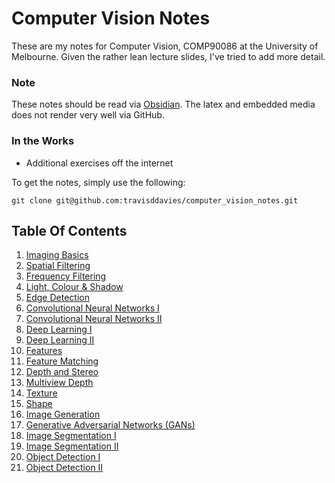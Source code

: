 # Computer Vision Notes
These are my notes for Computer Vision, COMP90086 at the University of Melbourne. Given the rather lean lecture slides, I've tried to add more detail.

### Note
These notes should be read via [Obsidian](https://obsidian.md/). The latex and embedded media does not render very well via GitHub. 

### In the Works
- Additional exercises off the internet 

To get the notes, simply use the following:

```
git clone git@github.com:travisddavies/computer_vision_notes.git
```

## Table Of Contents
1. [Imaging Basics](imaging_basics.md)
2. [Spatial Filtering](spatial_filtering.md)
3. [Frequency Filtering](frequency_filtering.md)
4. [Light, Colour & Shadow](light.md)
5. [Edge Detection](edges.md)
6. [Convolutional Neural Networks I](convolutional_neural_networks1.md)
7. [Convolutional Neural Networks II](convolutional_neural_networks2.md)
8. [Deep Learning I](deep_learning1.md)
9. [Deep Learning II](deep_learning2.md)
10. [Features](features.md)
11. [Feature Matching](feature_matching.md)
12. [Depth and Stereo](depth_and_stereo.md)
13. [Multiview Depth](multiview_depth.md)
14. [Texture](texture.md)
15. [Shape](shape.md)
16. [Image Generation](image_generation.md)
17. [Generative Adversarial Networks (GANs)](gans.md)
18. [Image Segmentation I](image_segmentation1.md)
19. [Image Segmentation II](image_segmentation2.md)
20. [Object Detection I](object_detection1.md)
21. [Object Detection II](object_detection2.md)